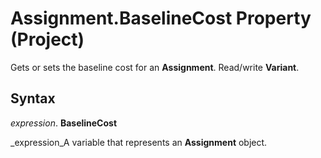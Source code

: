 
# Assignment.BaselineCost Property (Project)

Gets or sets the baseline cost for an  **Assignment**. Read/write  **Variant**.


## Syntax

 _expression_. **BaselineCost**

 _expression_A variable that represents an  **Assignment** object.

